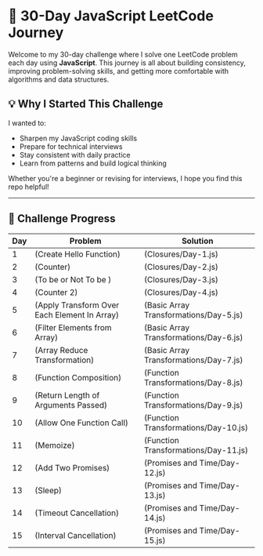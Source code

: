 # 🧠 30-Day JavaScript LeetCode Journey

Welcome to my 30-day challenge where I solve one LeetCode problem each day using **JavaScript**. This journey is all about building consistency, improving problem-solving skills, and getting more comfortable with algorithms and data structures.

## 💡 Why I Started This Challenge

I wanted to:
- Sharpen my JavaScript coding skills
- Prepare for technical interviews
- Stay consistent with daily practice
- Learn from patterns and build logical thinking

Whether you're a beginner or revising for interviews, I hope you find this repo helpful!

---

## 📅 Challenge Progress

| Day |       Problem          |           Solution               |
|-----|-------------------     |--------------------------------- |
| 1   | (Create Hello Function)|      (Closures/Day-1.js)          |
| 2    | (Counter)             |      (Closures/Day-2.js)          |
| 3   | (To be or Not To be )   |       (Closures/Day-3.js)         |
| 4   | (Counter 2)            |       (Closures/Day-4.js)         |
| 5   | (Apply Transform Over Each Element In Array) |(Basic Array Transformations/Day-5.js) |
| 6   | (Filter Elements from Array) |(Basic Array Transformations/Day-6.js) |
| 7   | (Array Reduce Transformation) |(Basic Array Transformations/Day-7.js) |
| 8   | (Function Composition) |(Function Transformations/Day-8.js) |
| 9   | (Return Length of Arguments Passed) |(Function Transformations/Day-9.js) |
| 10   | (Allow One Function Call) |(Function Transformations/Day-10.js) |
| 11   | (Memoize) |(Function Transformations/Day-11.js) |
| 12   | (Add Two Promises) |(Promises and Time/Day-12.js) |
| 13   | (Sleep) |(Promises and Time/Day-13.js) |
| 14   | (Timeout Cancellation) |(Promises and Time/Day-14.js) |
| 15   | (Interval Cancellation) |(Promises and Time/Day-15.js) |